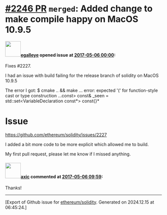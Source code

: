 # [\#2246 PR](https://github.com/ethereum/solidity/pull/2246) `merged`: Added change to make compile happy on MacOS 10.9.5

#### <img src="https://avatars.githubusercontent.com/u/26471636?v=4" width="50">[egalleye](https://github.com/egalleye) opened issue at [2017-05-06 00:00](https://github.com/ethereum/solidity/pull/2246):

Fixes #2227.

I had an issue with build failing for the release branch of solidity on MacOS 10.9.5

The error I got:
$ cmake .. && make
...
error:
expected '(' for function-style cast or type construction
...const> const& _seen = std::set<VariableDeclaration const*> const{}*

# Issue 
https://github.com/ethereum/solidity/issues/2227

I added a bit more code to be more explicit which allowed me to build.

My first pull request, please let me know if I missed anything.

#### <img src="https://avatars.githubusercontent.com/u/20340?v=4" width="50">[axic](https://github.com/axic) commented at [2017-05-06 09:59](https://github.com/ethereum/solidity/pull/2246#issuecomment-299629255):

Thanks!


-------------------------------------------------------------------------------



[Export of Github issue for [ethereum/solidity](https://github.com/ethereum/solidity). Generated on 2024.12.15 at 06:45:24.]
